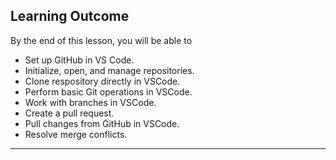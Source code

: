 ## Learning Outcome
By the end of this lesson, you will be able to
- Set up GitHub in VS Code.
- Initialize, open, and manage repositories.
- Clone respository directly in VSCode.
- Perform basic Git operations in VSCode.
- Work with branches in VSCode.
- Create a pull request.
- Pull changes from GitHub in VSCode.
- Resolve merge conflicts.

---

